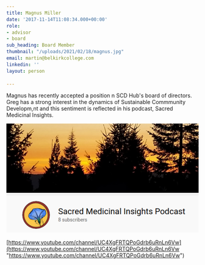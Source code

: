 ```yaml
---
title: Magnus Miller
date: '2017-11-14T11:08:34.000+00:00'
role:
- advisor
- board
sub_heading: Board Member
thumbnail: "/uploads/2021/02/18/magnus.jpg"
email: martin@belkirkcollege.com
linkedin: ''
layout: person

---
```

Magnus has recently accepted a position n SCD Hub's board of directors.    Greg has a strong interest in the dynamics of Sustainable Commmunity Developm,nt and this sentiment is reflected in his podcast, Sacred Medicinal Insights.

[![](/uploads/2021/02/18/screenshot_2021-02-17-1-sacred-medicinal-insights-podcast-youtube.png)](https://www.youtube.com/channel/UC4XgFRTQPoGdrb6uRnLn6Vw "Sacred Medicinal Insights Podcast")

[https://www.youtube.com/channel/UC4XgFRTQPoGdrb6uRnLn6Vw](https://www.youtube.com/channel/UC4XgFRTQPoGdrb6uRnLn6Vw "https://www.youtube.com/channel/UC4XgFRTQPoGdrb6uRnLn6Vw")